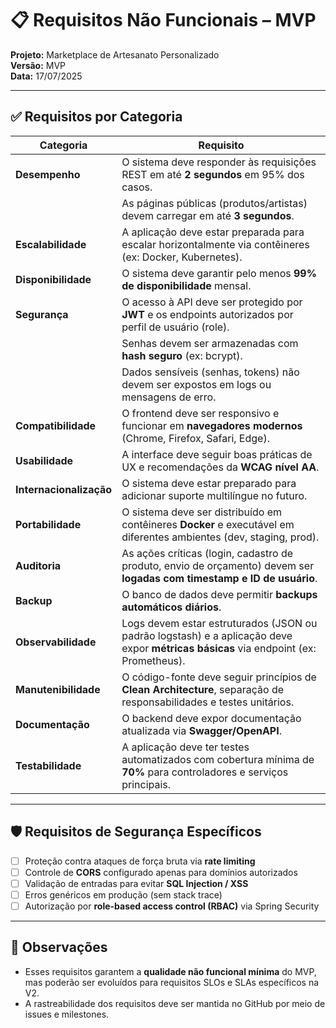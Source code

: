 # 📋 Requisitos Não Funcionais – MVP
**Projeto:** Marketplace de Artesanato Personalizado  
**Versão:** MVP  
**Data:** 17/07/2025

---

## ✅ Requisitos por Categoria

| Categoria        | Requisito                                                                 |
|------------------|--------------------------------------------------------------------------|
| **Desempenho**   | O sistema deve responder às requisições REST em até **2 segundos** em 95% dos casos. |
|                  | As páginas públicas (produtos/artistas) devem carregar em até **3 segundos**. |
| **Escalabilidade** | A aplicação deve estar preparada para escalar horizontalmente via contêineres (ex: Docker, Kubernetes). |
| **Disponibilidade** | O sistema deve garantir pelo menos **99% de disponibilidade** mensal. |
| **Segurança**    | O acesso à API deve ser protegido por **JWT** e os endpoints autorizados por perfil de usuário (role). |
|                  | Senhas devem ser armazenadas com **hash seguro** (ex: bcrypt). |
|                  | Dados sensíveis (senhas, tokens) não devem ser expostos em logs ou mensagens de erro. |
| **Compatibilidade** | O frontend deve ser responsivo e funcionar em **navegadores modernos** (Chrome, Firefox, Safari, Edge). |
| **Usabilidade**  | A interface deve seguir boas práticas de UX e recomendações da **WCAG nível AA**. |
| **Internacionalização** | O sistema deve estar preparado para adicionar suporte multilíngue no futuro. |
| **Portabilidade** | O sistema deve ser distribuído em contêineres **Docker** e executável em diferentes ambientes (dev, staging, prod). |
| **Auditoria**    | As ações críticas (login, cadastro de produto, envio de orçamento) devem ser **logadas com timestamp e ID de usuário**. |
| **Backup**       | O banco de dados deve permitir **backups automáticos diários**. |
| **Observabilidade** | Logs devem estar estruturados (JSON ou padrão logstash) e a aplicação deve expor **métricas básicas** via endpoint (ex: Prometheus). |
| **Manutenibilidade** | O código-fonte deve seguir princípios de **Clean Architecture**, separação de responsabilidades e testes unitários. |
| **Documentação** | O backend deve expor documentação atualizada via **Swagger/OpenAPI**. |
| **Testabilidade** | A aplicação deve ter testes automatizados com cobertura mínima de **70%** para controladores e serviços principais. |

---

## 🛡️ Requisitos de Segurança Específicos

- [ ] Proteção contra ataques de força bruta via **rate limiting**
- [ ] Controle de **CORS** configurado apenas para domínios autorizados
- [ ] Validação de entradas para evitar **SQL Injection / XSS**
- [ ] Erros genéricos em produção (sem stack trace)
- [ ] Autorização por **role-based access control (RBAC)** via Spring Security

---

## 🎯 Observações

- Esses requisitos garantem a **qualidade não funcional mínima** do MVP, mas poderão ser evoluídos para requisitos SLOs e SLAs específicos na V2.
- A rastreabilidade dos requisitos deve ser mantida no GitHub por meio de issues e milestones.

